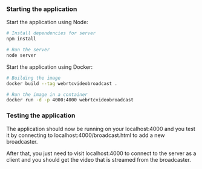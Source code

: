 ### Starting the application

Start the application using Node:

```bash
# Install dependencies for server
npm install

# Run the server
node server
```

Start the application using Docker:

```bash
# Building the image
docker build --tag webrtcvideobroadcast .

# Run the image in a container
docker run -d -p 4000:4000 webrtcvideobroadcast
```

### Testing the application

The application should now be running on your localhost:4000 and you test it by connecting to localhost:4000/broadcast.html to add a new broadcaster.

After that, you just need to visit localhost:4000 to connect to the server as a client and you should get the video that is streamed from the broadcaster.
